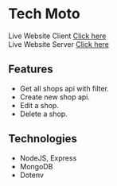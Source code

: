# Tech Moto

Live Website Client [Click here](https://shop-list-eb6b5.web.app/) <br />
Live Website Server [Click here](https://shop-list-9.herokuapp.com/)


## Features

* Get all shops api with filter.
* Create new shop api.
* Edit a shop.
* Delete a shop.



## Technologies

* NodeJS, Express
* MongoDB
* Dotenv
